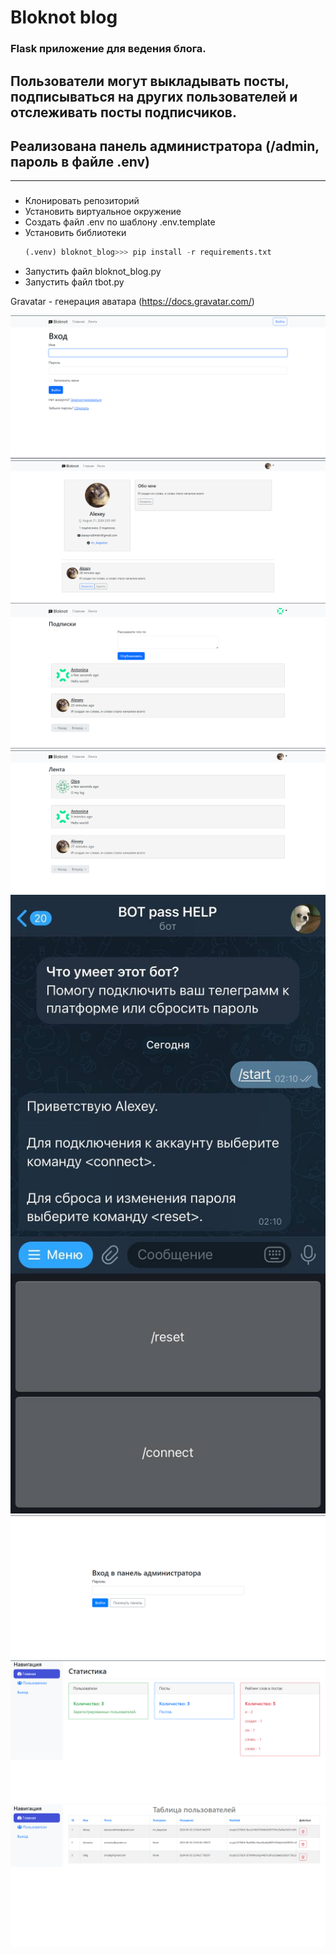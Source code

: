 # Bloknot blog

### Flask приложение для ведения блога.
## Пользователи могут выкладывать посты, подписываться на других пользователей и отслеживать посты подписчиков.
## Реализована панель администратора (/admin, пароль в файле .env)
___
### 
- Клонировать репозиторий
- Установить виртуальное окружение
- Создать файл .env по шаблону .env.template
- Установить библиотеки
  ```python
  (.venv) bloknot_blog>>> pip install -r requirements.txt
  ```
- Запустить файл bloknot_blog.py
- Запустить файл tbot.py

Gravatar - генерация аватара (https://docs.gravatar.com/)

![Вход](https://github.com/AlekseyRodimkin/bloknot_blog/raw/main/README/login.png)
![Профиль](https://github.com/AlekseyRodimkin/bloknot_blog/raw/main/README/user.png)
![Главная](https://github.com/AlekseyRodimkin/bloknot_blog/raw/main/README/main.png)
![Лента](https://github.com/AlekseyRodimkin/bloknot_blog/raw/main/README/main2.png)
![Бот](https://github.com/AlekseyRodimkin/bloknot_blog/raw/main/README/bot.jpg)
![Вход администратора](https://github.com/AlekseyRodimkin/bloknot_blog/raw/main/README/admin_login.png)
![Админ главная](https://github.com/AlekseyRodimkin/bloknot_blog/raw/main/README/admin_main.png)
![Админ users](https://github.com/AlekseyRodimkin/bloknot_blog/raw/main/README/admin_users.png)
